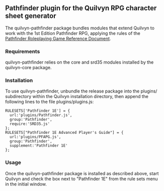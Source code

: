 ## Pathfinder plugin for the Quilvyn RPG character sheet generator

The quilvyn-pathfinder package bundles modules that extend Quilvyn to work with
the 1st Edition Pathfinder RPG, applying the rules of the
<a href="http://legacy.aonprd.com/">Pathfinder Roleplaying Game Reference 
Document</a>.

### Requirements

quilvyn-pathfinder relies on the core and srd35 modules installed by the
quilvyn-core package.

### Installation

To use quilvyn-pathfinder, unbundle the release package into the plugins/
subdirectory within the Quilvyn installation directory, then append the
following lines to the file plugins/plugins.js:

    RULESETS['Pathfinder 1E'] = {
      url:'plugins/Pathfinder.js',
      group:'Pathfinder',
      require:'SRD35.js'
    };
    RULESETS["Pathfinder 1E Advanced Player's Guide"] = {
      url:'plugins/PFAPG.js',
      group:'Pathfinder',
      supplement:'Pathfinder 1E'
    };

### Usage

Once the quilvyn-pathfinder package is installed as described above, start
Quilvyn and check the box next to "Pathfinder 1E" from the rule sets menu in
the initial window.
